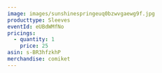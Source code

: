```yaml
---
image: images/sunshinespringeuq0bzwvgaewg9f.jpg
producttype: Sleeves
eventId: eUBdWMfNo
pricings:
  - quantity: 1
    price: 25
asin: s-BR3hfzkhP
merchandise: comiket
---
```


